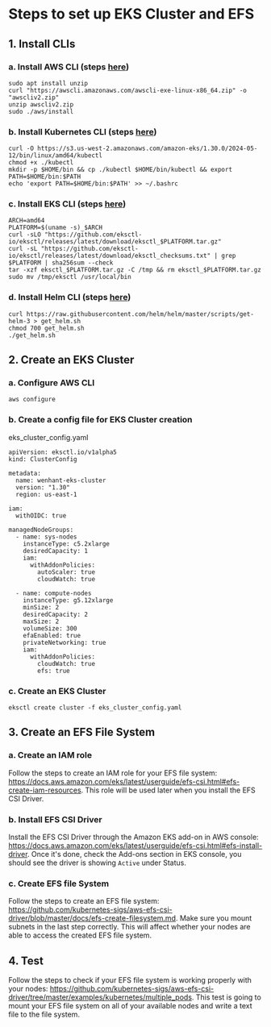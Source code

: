 # Steps to set up EKS Cluster and EFS

## 1. Install CLIs

### a. Install AWS CLI (steps [here](https://docs.aws.amazon.com/cli/latest/userguide/getting-started-install.html))

```
sudo apt install unzip
curl "https://awscli.amazonaws.com/awscli-exe-linux-x86_64.zip" -o "awscliv2.zip"
unzip awscliv2.zip
sudo ./aws/install
```

### b. Install Kubernetes CLI (steps [here](https://docs.aws.amazon.com/eks/latest/userguide/install-kubectl.html))

```
curl -O https://s3.us-west-2.amazonaws.com/amazon-eks/1.30.0/2024-05-12/bin/linux/amd64/kubectl
chmod +x ./kubectl
mkdir -p $HOME/bin && cp ./kubectl $HOME/bin/kubectl && export PATH=$HOME/bin:$PATH
echo 'export PATH=$HOME/bin:$PATH' >> ~/.bashrc
```

### c. Install EKS CLI (steps [here](https://eksctl.io/installation/))

```
ARCH=amd64
PLATFORM=$(uname -s)_$ARCH
curl -sLO "https://github.com/eksctl-io/eksctl/releases/latest/download/eksctl_$PLATFORM.tar.gz"
curl -sL "https://github.com/eksctl-io/eksctl/releases/latest/download/eksctl_checksums.txt" | grep $PLATFORM | sha256sum --check
tar -xzf eksctl_$PLATFORM.tar.gz -C /tmp && rm eksctl_$PLATFORM.tar.gz
sudo mv /tmp/eksctl /usr/local/bin
```

### d. Install Helm CLI (steps [here](https://docs.aws.amazon.com/eks/latest/userguide/helm.html))

```
curl https://raw.githubusercontent.com/helm/helm/master/scripts/get-helm-3 > get_helm.sh
chmod 700 get_helm.sh
./get_helm.sh
```

## 2. Create an EKS Cluster

### a. Configure AWS CLI

```
aws configure
```

### b. Create a config file for EKS Cluster creation

eks_cluster_config.yaml

```
apiVersion: eksctl.io/v1alpha5
kind: ClusterConfig

metadata:
  name: wenhant-eks-cluster
  version: "1.30"
  region: us-east-1

iam:
  withOIDC: true

managedNodeGroups:
  - name: sys-nodes
    instanceType: c5.2xlarge
    desiredCapacity: 1
    iam:
      withAddonPolicies:
        autoScaler: true
        cloudWatch: true

  - name: compute-nodes
    instanceType: g5.12xlarge
    minSize: 2
    desiredCapacity: 2
    maxSize: 2
    volumeSize: 300
    efaEnabled: true
    privateNetworking: true
    iam:
      withAddonPolicies:
        cloudWatch: true
        efs: true
```

### c. Create an EKS Cluster

```
eksctl create cluster -f eks_cluster_config.yaml
```

## 3. Create an EFS File System

### a. Create an IAM role

Follow the steps to create an IAM role for your EFS file system: https://docs.aws.amazon.com/eks/latest/userguide/efs-csi.html#efs-create-iam-resources. This role will be used later when you install the EFS CSI Driver.

### b. Install EFS CSI Driver

Install the EFS CSI Driver through the Amazon EKS add-on in AWS console: https://docs.aws.amazon.com/eks/latest/userguide/efs-csi.html#efs-install-driver. Once it's done, check the Add-ons section in EKS console, you should see the driver is showing `Active` under Status.

### c. Create EFS file System

Follow the steps to create an EFS file system: https://github.com/kubernetes-sigs/aws-efs-csi-driver/blob/master/docs/efs-create-filesystem.md. Make sure you mount subnets in the last step correctly. This will affect whether your nodes are able to access the created EFS file system.

## 4. Test

Follow the steps to check if your EFS file system is working properly with your nodes: https://github.com/kubernetes-sigs/aws-efs-csi-driver/tree/master/examples/kubernetes/multiple_pods. This test is going to mount your EFS file system on all of your available nodes and write a text file to the file system.